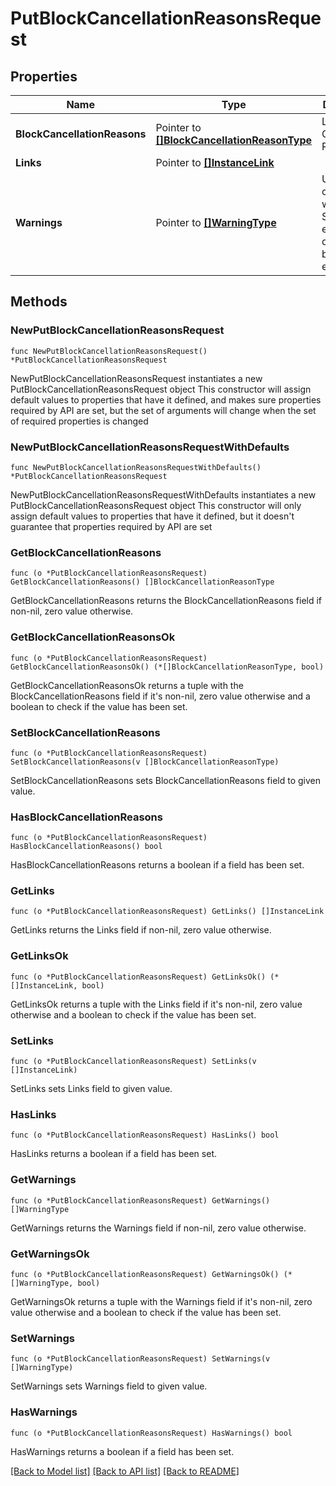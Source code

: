 # PutBlockCancellationReasonsRequest

## Properties

Name | Type | Description | Notes
------------ | ------------- | ------------- | -------------
**BlockCancellationReasons** | Pointer to [**[]BlockCancellationReasonType**](BlockCancellationReasonType.md) | List of Block Cancellation Reasons. | [optional] 
**Links** | Pointer to [**[]InstanceLink**](InstanceLink.md) |  | [optional] 
**Warnings** | Pointer to [**[]WarningType**](WarningType.md) | Used in conjunction with the Success element to define a business error. | [optional] 

## Methods

### NewPutBlockCancellationReasonsRequest

`func NewPutBlockCancellationReasonsRequest() *PutBlockCancellationReasonsRequest`

NewPutBlockCancellationReasonsRequest instantiates a new PutBlockCancellationReasonsRequest object
This constructor will assign default values to properties that have it defined,
and makes sure properties required by API are set, but the set of arguments
will change when the set of required properties is changed

### NewPutBlockCancellationReasonsRequestWithDefaults

`func NewPutBlockCancellationReasonsRequestWithDefaults() *PutBlockCancellationReasonsRequest`

NewPutBlockCancellationReasonsRequestWithDefaults instantiates a new PutBlockCancellationReasonsRequest object
This constructor will only assign default values to properties that have it defined,
but it doesn't guarantee that properties required by API are set

### GetBlockCancellationReasons

`func (o *PutBlockCancellationReasonsRequest) GetBlockCancellationReasons() []BlockCancellationReasonType`

GetBlockCancellationReasons returns the BlockCancellationReasons field if non-nil, zero value otherwise.

### GetBlockCancellationReasonsOk

`func (o *PutBlockCancellationReasonsRequest) GetBlockCancellationReasonsOk() (*[]BlockCancellationReasonType, bool)`

GetBlockCancellationReasonsOk returns a tuple with the BlockCancellationReasons field if it's non-nil, zero value otherwise
and a boolean to check if the value has been set.

### SetBlockCancellationReasons

`func (o *PutBlockCancellationReasonsRequest) SetBlockCancellationReasons(v []BlockCancellationReasonType)`

SetBlockCancellationReasons sets BlockCancellationReasons field to given value.

### HasBlockCancellationReasons

`func (o *PutBlockCancellationReasonsRequest) HasBlockCancellationReasons() bool`

HasBlockCancellationReasons returns a boolean if a field has been set.

### GetLinks

`func (o *PutBlockCancellationReasonsRequest) GetLinks() []InstanceLink`

GetLinks returns the Links field if non-nil, zero value otherwise.

### GetLinksOk

`func (o *PutBlockCancellationReasonsRequest) GetLinksOk() (*[]InstanceLink, bool)`

GetLinksOk returns a tuple with the Links field if it's non-nil, zero value otherwise
and a boolean to check if the value has been set.

### SetLinks

`func (o *PutBlockCancellationReasonsRequest) SetLinks(v []InstanceLink)`

SetLinks sets Links field to given value.

### HasLinks

`func (o *PutBlockCancellationReasonsRequest) HasLinks() bool`

HasLinks returns a boolean if a field has been set.

### GetWarnings

`func (o *PutBlockCancellationReasonsRequest) GetWarnings() []WarningType`

GetWarnings returns the Warnings field if non-nil, zero value otherwise.

### GetWarningsOk

`func (o *PutBlockCancellationReasonsRequest) GetWarningsOk() (*[]WarningType, bool)`

GetWarningsOk returns a tuple with the Warnings field if it's non-nil, zero value otherwise
and a boolean to check if the value has been set.

### SetWarnings

`func (o *PutBlockCancellationReasonsRequest) SetWarnings(v []WarningType)`

SetWarnings sets Warnings field to given value.

### HasWarnings

`func (o *PutBlockCancellationReasonsRequest) HasWarnings() bool`

HasWarnings returns a boolean if a field has been set.


[[Back to Model list]](../README.md#documentation-for-models) [[Back to API list]](../README.md#documentation-for-api-endpoints) [[Back to README]](../README.md)


